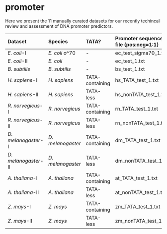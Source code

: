 # promoter

Here we present the 11 manually curated datasets for our recently techincal review and assessment of DNA promoter predictors.

| Dataset   | Species   |TATA?|Promoter sequence file (pos:neg=1:1)|pos:neg=1:2|pos:neg=1:3|pos:neg=1:4|pos:neg=1:5|Sequence length|
|:----------|:----------|:----|:-----------------------------------|:----------|-----------|-----------|-----------|---------------|
|*E. coli*-I|*E. coli* σ^70|-|ec_test_sigma70_1.txt|ec_test_sigma70_2.txt|ec_test_sigma70_3.txt|ec_test_sigma70_4.txt|ec_test_sigma70_5.txt|81 bp|
|*E. coli*-II|*E. coli*|-|ec_test_1.txt|ec_test_2.txt|ec_test_3.txt|ec_test_4.txt|ec_test_5.txt|81 bp|
|*B. subtilis*|*B. subtilis*|-|bs_test_1.txt|bs_test_2.txt|bs_test_3.txt|bs_test_4.txt|bs_test_5.txt|81 bp|
|*H. sapiens*-I|*H. sapiens*|TATA-containing|hs_TATA_test_1.txt|hs_TATA_test_2.txt|hs_TATA_test_3.txt|hs_TATA_test_4.txt|hs_TATA_test_5.txt|251;300;1001 bp
|*H. sapiens*-II|*H. sapiens*|TATA-less|hs_nonTATA_test_1.txt|hs_nonTATA_test_2.txt|hs_nonTATA_test_3.txt|hs_nonTATA_test_4.txt|hs_nonTATA_test_5.txt|251;300;1001 bp
|*R. norvegicus*-I|*R. norvegicus*|TATA-containing|rn_TATA_test_1.txt|rn_TATA_test_2.txt|rn_TATA_test_3.txt|rn_TATA_test_4.txt|rn_TATA_test_5.txt|251;300;1001 bp
|*R. norvegicus*-II|*R. norvegicus*|TATA-less|rn_nonTATA_test_1.txt|rn_nonTATA_test_2.txt|rn_nonTATA_test_3.txt|rn_nonTATA_test_4.txt|rn_nonTATA_test_5.txt|251;300;1001 bp
|*D. melanogaster*-I|*D. melanogaster*|TATA-containing|dm_TATA_test_1.txt|dm_TATA_test_2.txt|dm_TATA_test_3.txt|dm_TATA_test_4.txt|dm_TATA_test_5.txt|300;1001 bp
|*D. melanogaster*-II|*D. melanogaster*|TATA-less|dm_nonTATA_test_1.txt|dm_nonTATA_test_2.txt|dm_nonTATA_test_3.txt|dm_nonTATA_test_4.txt|dm_nonTATA_test_5.txt|300;1001 bp
|*A. thaliana*-I|*A. thaliana*|TATA-containing|at_TATA_test_1.txt|at_TATA_test_2.txt|at_TATA_test_3.txt|at_TATA_test_4.txt|at_TATA_test_5.txt|251;300;1001 bp
|*A. thaliana*-II|*A. thaliana*|TATA-less|at_nonTATA_test_1.txt|at_nonTATA_test_2.txt|at_nonTATA_test_3.txt|at_nonTATA_test_4.txt|at_nonTATA_test_5.txt|251;300;1001 bp
|*Z. mays*-I|*Z. mays*|TATA-containing|zm_TATA_test_1.txt|zm_TATA_test_2.txt|zm_TATA_test_3.txt|zm_TATA_test_4.txt|zm_TATA_test_5.txt|251;300;1001 bp
|*Z. mays*-II|*Z. mays*|TATA-less|zm_nonTATA_test_1.txt|zm_nonTATA_test_2.txt|zm_nonTATA_test_3.txt|zm_nonTATA_test_4.txt|zm_nonTATA_test_5.txt|251;300;1001 bp
